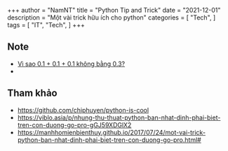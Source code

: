 
+++
author = "NamNT"
title = "Python Tip and Trick"
date = "2021-12-01"
description = "Một vài trick hữu ích cho python"
categories = [
    "Tech",
]
tags = [
    "IT",
    "Tech",
]
+++

## Note
* [Vì sao 0.1 + 0.1 + 0.1 không bằng 0.3?](https://kipalog.com/posts/Vi-sao-0-1---0-1---0-1-khong-bang-0-3)
* 

## Tham khảo
* https://github.com/chiphuyen/python-is-cool
* https://viblo.asia/p/nhung-thu-thuat-python-ban-nhat-dinh-phai-biet-tren-con-duong-go-pro-gGJ59XDGlX2
* https://manhhomienbienthuy.github.io/2017/07/24/mot-vai-trick-python-ban-nhat-dinh-phai-biet-tren-con-duong-go-pro.html#

